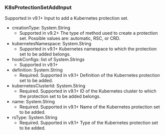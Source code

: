 ### K8sProtectionSetAddInput
Supported in v9.1+
  Input to add a Kubernetes protection set.

- creationType: System.String
  - Supported in v9.2+
      The type of method used to create a protection set. Possible values are: automatic, RSC, or CRD.
- kubernetesNamespace: System.String
  - Supported in v9.1+
      Kubernetes namespace to which the protection set to be added belongs.
- hookConfigs: list of System.Strings
  - Supported in v9.1+
- definition: System.String
  - Required. Supported in v9.1+
      Definition of the Kubernetes protection set to be added.
- kubernetesClusterId: System.String
  - Required. Supported in v9.1+
      ID of the Kubernetes cluster to which the protection set to be added belongs.
- name: System.String
  - Required. Supported in v9.1+
      Name of the Kubernetes protection set to be added.
- rsType: System.String
  - Required. Supported in v9.1+
      Type of the Kubernetes protection set to be added.
